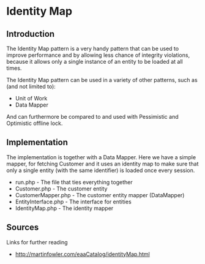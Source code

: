 # Identity Map

## Introduction
The Identity Map pattern is a very handy pattern that can be used to improve performance and by allowing less chance of integrity violations, because it allows only a single instance of an entity to be loaded at all times.

The Identity Map pattern can be used in a variety of other patterns, such as (and not limited to):

* Unit of Work
* Data Mapper

And can furthermore be compared to and used with Pessimistic and Optimistic offline lock.


## Implementation
The implementation is together with a Data Mapper. Here we have a simple mapper, for fetching Customer and it uses an identity map to make sure that only a single entity (with the same identifier) is loaded once every session.

* run.php - The file that ties everything together
* Customer.php - The customer entity
* CustomerMapper.php - The customer entity mapper (DataMapper)
* EntityInterface.php - The interface for entities
* IdentityMap.php - The identity mapper

## Sources
Links for further reading

* http://martinfowler.com/eaaCatalog/identityMap.html
